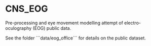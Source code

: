 # CNS_EOG

Pre-processing and eye movement modelling attempt of electro-oculography (EOG) public data.

See the folder ´´´data/eog_office´´´ for details on the public dataset.
